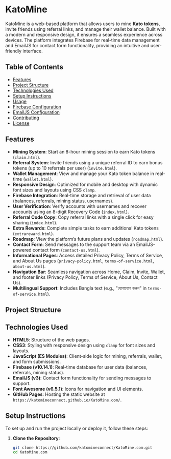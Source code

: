 # KatoMine

KatoMine is a web-based platform that allows users to mine **Kato tokens**, invite friends using referral links, and manage their wallet balance. Built with a modern and responsive design, it ensures a seamless experience across devices. The platform integrates Firebase for real-time data management and EmailJS for contact form functionality, providing an intuitive and user-friendly interface.

## Table of Contents
- [Features](#features)
- [Project Structure](#project-structure)
- [Technologies Used](#technologies-used)
- [Setup Instructions](#setup-instructions)
- [Usage](#usage)
- [Firebase Configuration](#firebase-configuration)
- [EmailJS Configuration](#emailjs-configuration)
- [Contributing](#contributing)
- [License](#license)

## Features
- **Mining System**: Start an 8-hour mining session to earn Kato tokens (`claim.html`).
- **Referral System**: Invite friends using a unique referral ID to earn bonus tokens (up to 10 referrals per user) (`invite.html`).
- **Wallet Management**: View and manage your Kato token balance in real-time (`wallet.html`).
- **Responsive Design**: Optimized for mobile and desktop with dynamic font sizes and layouts using CSS `clamp`.
- **Firebase Integration**: Real-time storage and retrieval of user data (balances, referrals, mining status, usernames).
- **User Verification**: Verify accounts with usernames and recover accounts using an 8-digit Recovery Code (`index.html`).
- **Referral Code Copy**: Copy referral links with a single click for easy sharing (`index.html`).
- **Extra Rewards**: Complete simple tasks to earn additional Kato tokens (`extrareward.html`).
- **Roadmap**: View the platform’s future plans and updates (`roadmap.html`).
- **Contact Form**: Send messages to the support team via an EmailJS-powered contact form (`contact-us.html`).
- **Informational Pages**: Access detailed Privacy Policy, Terms of Service, and About Us pages (`privacy-policy.html`, `terms-of-service.html`, `about-us.html`).
- **Navigation Bar**: Seamless navigation across Home, Claim, Invite, Wallet, and footer links (Privacy Policy, Terms of Service, About Us, Contact Us).
- **Multilingual Support**: Includes Bangla text (e.g., "যোগাযোগ করুন" in `terms-of-service.html`).

## Project Structure
## Technologies Used
- **HTML5**: Structure of the web pages.
- **CSS3**: Styling with responsive design using `clamp` for font sizes and layouts.
- **JavaScript (ES Modules)**: Client-side logic for mining, referrals, wallet, and form submissions.
- **Firebase (v10.14.1)**: Real-time database for user data (balances, referrals, mining status).
- **EmailJS (v3)**: Contact form functionality for sending messages to support.
- **Font Awesome (v6.5.1)**: Icons for navigation and UI elements.
- **GitHub Pages**: Hosting the static website at `https://katomineconnect.github.io/KatoMine.com/`.

## Setup Instructions
To set up and run the project locally or deploy it, follow these steps:

1. **Clone the Repository**:
   ```bash
   git clone https://github.com/katomineconnect/KatoMine.com.git
   cd KatoMine.com